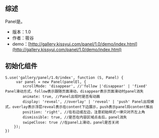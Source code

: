 ## 综述

Panel是。

* 版本：1.0
* 作者：筱谷
* demo：[http://gallery.kissyui.com/panel/1.0/demo/index.html](http://gallery.kissyui.com/panel/1.0/demo/index.html)

## 初始化组件
		
    S.use('gallery/panel/1.0/index', function (S, Panel) {
         var panel = new Panel(panelEl, {
            scrollMode: 'disappear', //'follow |'disappear' | 'fixed' Panel滑动方式，follow表示跟随页面滑动，disappear表示页面滑动时panel消失
            animate: true, //Panel出现时是否有动画
            display: 'reveal', //overlay' | 'reveal' | 'push' Panel出现模式，overlay表示浮层reveal表示在content下边展示，push表示panel将content推出
            position: 'right', //在右边或左边，注意初始样式一律只对齐左上角
            dismissible: true, //是否在内容区域点击后，panel消失
            swipeClose: true //在panel上滑动，panel是否关闭
        });
    })
	
